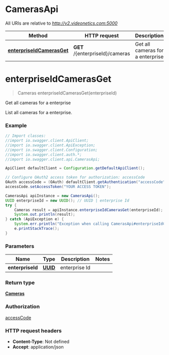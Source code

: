 # CamerasApi

All URIs are relative to *http://v2.videonetics.com:5000*

Method | HTTP request | Description
------------- | ------------- | -------------
[**enterpriseIdCamerasGet**](CamerasApi.md#enterpriseIdCamerasGet) | **GET** /{enterpriseId}/cameras | Get all cameras for a enterprise

<a name="enterpriseIdCamerasGet"></a>
# **enterpriseIdCamerasGet**
> Cameras enterpriseIdCamerasGet(enterpriseId)

Get all cameras for a enterprise

List all cameras for a enterprise.

### Example
```java
// Import classes:
//import io.swagger.client.ApiClient;
//import io.swagger.client.ApiException;
//import io.swagger.client.Configuration;
//import io.swagger.client.auth.*;
//import io.swagger.client.api.CamerasApi;

ApiClient defaultClient = Configuration.getDefaultApiClient();

// Configure OAuth2 access token for authorization: accessCode
OAuth accessCode = (OAuth) defaultClient.getAuthentication("accessCode");
accessCode.setAccessToken("YOUR ACCESS TOKEN");

CamerasApi apiInstance = new CamerasApi();
UUID enterpriseId = new UUID(); // UUID | enterprise Id
try {
    Cameras result = apiInstance.enterpriseIdCamerasGet(enterpriseId);
    System.out.println(result);
} catch (ApiException e) {
    System.err.println("Exception when calling CamerasApi#enterpriseIdCamerasGet");
    e.printStackTrace();
}
```

### Parameters

Name | Type | Description  | Notes
------------- | ------------- | ------------- | -------------
 **enterpriseId** | [**UUID**](.md)| enterprise Id |

### Return type

[**Cameras**](Cameras.md)

### Authorization

[accessCode](../README.md#accessCode)

### HTTP request headers

 - **Content-Type**: Not defined
 - **Accept**: application/json

